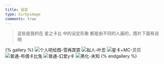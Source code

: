 ```yaml
---
title: 设定
type: kirbyimage
comments: true
---
```


> 这些是我的在 星之卡比 中的设定形象
> 都是由不同的人画的，图片下面有说明


{% gallery %}
![个人吧绘图-雪再霏霏](/gallery/kirbyimage/images/个人吧绘图-雪再霏霏.jpg)
![拟人-叶忍](/gallery/kirbyimage/images/拟人-叶忍.jpg)
![星卡+MC-贝贝](/gallery/kirbyimage/images/星卡+MC-贝贝.jpg)
![普通-布偶卡比兔](/gallery/kirbyimage/images/普通-布偶卡比兔.png)
![普通-幻爱y卡](/gallery/kirbyimage/images/普通-幻爱y卡.jpg)
![黑化-未知](/gallery/kirbyimage/images/黑化-未知.jpg)
{% endgallery %}